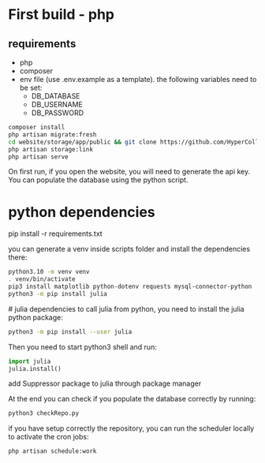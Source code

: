 
# First build - php

## requirements
- php
- composer
- env file (use .env.example as a template). the following variables need to be set:
  - DB_DATABASE
  - DB_USERNAME
  - DB_PASSWORD

```bash
composer install
php artisan migrate:fresh
cd website/storage/app/public && git clone https://github.com/HyperCollect/datasets && git config credential.helper store 
php artisan storage:link
php artisan serve
```

On first run, if you open the website, you will need to generate the api key.
You can populate the database using the python script.


# python dependencies
pip install -r requirements.txt

you can generate a venv inside scripts folder and install the dependencies there:
```bash
python3.10 -m venv venv
. venv/bin/activate
pip3 install matplotlib python-dotenv requests mysql-connector-python
python3 -m pip install julia
```

# julia dependencies
to call julia from python, you need to install the julia python package:
```bash
python3 -m pip install --user julia
```
Then you need to start python3 shell and run:
```python
import julia
julia.install()
```

add Suppressor package to julia through package manager


At the end you can check if you populate the database correctly by running:
```bash
python3 checkRepo.py
```

if you have setup correctly the repository, you can run the scheduler locally to activate the cron jobs:
```bash
php artisan schedule:work
```